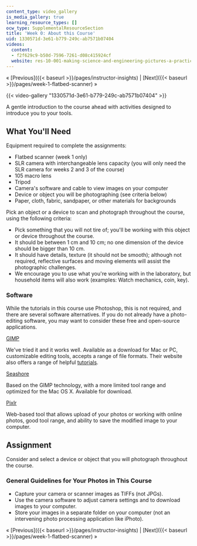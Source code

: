 ```yaml
---
content_type: video_gallery
is_media_gallery: true
learning_resource_types: []
ocw_type: SupplementalResourceSection
title: 'Week 0: About this Course'
uid: 1330571d-3e61-b779-249c-ab7571b07404
videos:
  content:
  - f2f629c9-b50d-7596-7261-d08c415924cf
  website: res-10-001-making-science-and-engineering-pictures-a-practical-guide-to-presenting-your-work-spring-2016
---
```


« [Previous]({{< baseurl >}}/pages/instructor-insights) | [Next]({{< baseurl >}}/pages/week-1-flatbed-scanner) »

{{< video-gallery "1330571d-3e61-b779-249c-ab7571b07404" >}}


A gentle introduction to the course ahead with activities designed to introduce you to your tools.

What You'll Need
----------------

Equipment required to complete the assignments:

*   Flatbed scanner (week 1 only)
*   SLR camera with interchangeable lens capacity (you will only need the SLR camera for weeks 2 and 3 of the course)
*   105 macro lens
*   Tripod
*   Camera's software and cable to view images on your computer
*   Device or object you will be photographing (see criteria below)
*   Paper, cloth, fabric, sandpaper, or other materials for backgrounds

Pick an object or a device to scan and photograph throughout the course, using the following criteria:

*   Pick something that you will not tire of; you'll be working with this object or device throughout the course.
*   It should be between 1 cm and 10 cm; no one dimension of the device should be bigger than 10 cm.
*   It should have details, texture (it should not be smooth); although not required, reflective surfaces and moving elements will assist the photographic challenges.
*   We encourage you to use what you're working with in the laboratory, but household items will also work (examples: Watch mechanics, coin, key).

### Software

While the tutorials in this course use Photoshop, this is not required, and there are several software alternatives. If you do not already have a photo-editing software, you may want to consider these free and open-source applications.

[GIMP](http://www.gimp.org/)

We've tried it and it works well. Available as a download for Mac or PC, customizable editing tools, accepts a range of file formats. Their website also offers a range of helpful [tutorials](http://www.gimp.org/tutorials/).

[Seashore](https://sourceforge.net/projects/seashore/)

Based on the GIMP technology, with a more limited tool range and optimized for the Mac OS X. Available for download.

[Pixlr](https://pixlr.com/)

Web-based tool that allows upload of your photos or working with online photos, good tool range, and ability to save the modified image to your computer.

Assignment
----------

Consider and select a device or object that you will photograph throughout the course.

### General Guidelines for Your Photos in This Course

*   Capture your camera or scanner images as TIFFs (not JPGs).
*   Use the camera software to adjust camera settings and to download images to your computer.
*   Store your images in a separate folder on your computer (not an intervening photo processing application like iPhoto).

« [Previous]({{< baseurl >}}/pages/instructor-insights) | [Next]({{< baseurl >}}/pages/week-1-flatbed-scanner) »